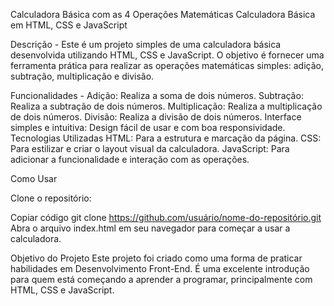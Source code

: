 Calculadora Básica com as 4 Operações Matemáticas
Calculadora Básica em HTML, CSS e JavaScript

Descrição - 
Este é um projeto simples de uma calculadora básica desenvolvida utilizando HTML, CSS e JavaScript. O objetivo é fornecer uma ferramenta prática para realizar as operações matemáticas simples: adição, subtração, multiplicação e divisão.

Funcionalidades - 
Adição: Realiza a soma de dois números.
Subtração: Realiza a subtração de dois números.
Multiplicação: Realiza a multiplicação de dois números.
Divisão: Realiza a divisão de dois números.
Interface simples e intuitiva: Design fácil de usar e com boa responsividade.
Tecnologias Utilizadas
HTML: Para a estrutura e marcação da página.
CSS: Para estilizar e criar o layout visual da calculadora.
JavaScript: Para adicionar a funcionalidade e interação com as operações.


Como Usar

Clone o repositório:

Copiar código
git clone https://github.com/usuário/nome-do-repositório.git
Abra o arquivo index.html em seu navegador para começar a usar a calculadora.

Objetivo do Projeto
Este projeto foi criado como uma forma de praticar habilidades em Desenvolvimento Front-End. É uma excelente introdução para quem está começando a aprender a programar, principalmente com HTML, CSS e JavaScript.

